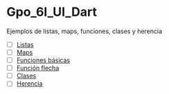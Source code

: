 # Gpo_6I_UI_Dart
Ejemplos de listas, maps, funciones, clases y herencia
- [ ] [Listas](https://dartpad.dartlang.org/73f4bbadf6f4ddb2bae8f8f8d5977389)
- [ ] [Maps](https://dartpad.dartlang.org/9332ca30077c78a2e1902ac9fc928a7b)
- [ ] [Funciones básicas](https://dartpad.dartlang.org/42b64510ec1b1160099966e14b55dcaa)
- [ ] [Función flecha](https://dartpad.dartlang.org/ced4dd7a23e5f44cafca985db292fa41)
- [ ] [Clases](https://dartpad.dartlang.org/70bf57ed45577726456087239297cd34)
- [ ] [Herencia](https://dartpad.dartlang.org/bafcb6a4cd99b5f3561e992b752c8fb0)
